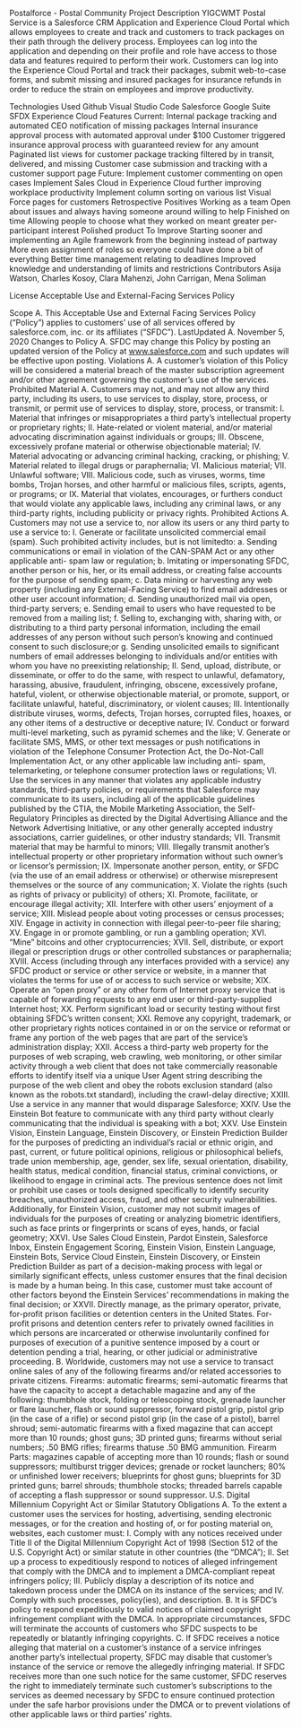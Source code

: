 Postalforce - Postal Community
Project Description
YIGCWMT Postal Service is a Salesforce CRM Application and Experience Cloud Portal which allows employees to create and track and customers to track packages on their path through the delivery process. Employees can log into the application and depending on their profile and role have access to those data and features required to perform their work. Customers can log into the Experience Cloud Portal and track their packages, submit web-to-case forms, and submit missing and insured packages for insurance refunds in order to reduce the strain on employees and improve productivity.

Technologies Used
Github
Visual Studio Code
Salesforce
Google Suite
SFDX
Experience Cloud
Features
Current:
Internal package tracking and automated CEO notification of missing packages
Internal insurance approval process with automated approval under $100
Customer triggered insurance approval process with guaranteed review for any amount
Paginated list views for customer package tracking filtered by in transit, delivered, and missing
Customer case submission and tracking with a customer support page
Future:
Implement customer commenting on open cases
Implement Sales Cloud in Experience Cloud further improving workplace productivity
Implement column sorting on various list Visual Force pages for customers
Retrospective
Positives
Working as a team
Open about issues and always having someone around willing to help
Finished on time
Allowing people to choose what they worked on meant greater per-participant interest
Polished product
To Improve
Starting sooner and implementing an Agile framework from the beginning instead of partway
More even assignment of roles so everyone could have done a bit of everything
Better time management relating to deadlines
Improved knowledge and understanding of limits and restrictions
Contributors
Asija Watson, Charles Kosoy, Clara Mahenzi, John Carrigan, Mena Soliman

License
Acceptable Use and External-Facing Services Policy

Scope A. This Acceptable Use and External Facing Services Policy (“Policy”) applies to customers’ use of all services offered by salesforce.com, inc. or its affiliates (“SFDC”).
LastUpdated A. November 5, 2020
Changes to Policy A. SFDC may change this Policy by posting an updated version of the Policy at www.salesforce.com and such updates will be effective upon posting.
Violations A. A customer’s violation of this Policy will be considered a material breach of the master subscription agreement and/or other agreement governing the customer’s use of the services.
Prohibited Material A. Customers may not, and may not allow any third party, including its users, to use services to display, store, process, or transmit, or permit use of services to display, store, process, or transmit: I. Material that infringes or misappropriates a third party’s intellectual property or proprietary rights; II. Hate-related or violent material, and/or material advocating discrimination against individuals or groups; III. Obscene, excessively profane material or otherwise objectionable material; IV. Material advocating or advancing criminal hacking, cracking, or phishing; V. Material related to illegal drugs or paraphernalia; VI. Malicious material; VII. Unlawful software; VIII. Malicious code, such as viruses, worms, time bombs, Trojan horses, and other harmful or malicious files, scripts, agents, or programs; or IX. Material that violates, encourages, or furthers conduct that would violate any applicable laws, including any criminal laws, or any third-party rights, including publicity or privacy rights.
Prohibited Actions A. Customers may not use a service to, nor allow its users or any third party to use a service to: I. Generate or facilitate unsolicited commercial email (spam). Such prohibited activity includes, but is not limitedto: a. Sending communications or email in violation of the CAN-SPAM Act or any other applicable anti- spam law or regulation; b. Imitating or impersonating SFDC, another person or his, her, or its email address, or creating false accounts for the purpose of sending spam; c. Data mining or harvesting any web property (including any External-Facing Service) to find email addresses or other user account information; d. Sending unauthorized mail via open, third-party servers; e. Sending email to users who have requested to be removed from a mailing list; f. Selling to, exchanging with, sharing with, or distributing to a third party personal information, including the email addresses of any person without such person’s knowing and continued consent to such disclosure;or g. Sending unsolicited emails to significant numbers of email addresses belonging to individuals and/or entities with whom you have no preexisting relationship; II. Send, upload, distribute, or disseminate, or offer to do the same, with respect to unlawful, defamatory, harassing, abusive, fraudulent, infringing, obscene, excessively profane, hateful, violent, or otherwise objectionable material, or promote, support, or facilitate unlawful, hateful, discriminatory, or violent causes; III. Intentionally distribute viruses, worms, defects, Trojan horses, corrupted files, hoaxes, or any other items of a destructive or deceptive nature; IV. Conduct or forward multi-level marketing, such as pyramid schemes and the like; V. Generate or facilitate SMS, MMS, or other text messages or push notifications in violation of the Telephone Consumer Protection Act, the Do-Not-Call Implementation Act, or any other applicable law including anti- spam, telemarketing, or telephone consumer protection laws or regulations; VI. Use the services in any manner that violates any applicable industry standards, third-party policies, or requirements that Salesforce may communicate to its users, including all of the applicable guidelines published by the CTIA, the Mobile Marketing Association, the Self- Regulatory Principles as directed by the Digital Advertising Alliance and the Network Advertising Initiative, or any other generally accepted industry associations, carrier guidelines, or other industry standards; VII. Transmit material that may be harmful to minors; VIII. Illegally transmit another’s intellectual property or other proprietary information without such owner’s or licensor’s permission; IX. Impersonate another person, entity, or SFDC (via the use of an email address or otherwise) or otherwise misrepresent themselves or the source of any communication; X. Violate the rights (such as rights of privacy or publicity) of others; XI. Promote, facilitate, or encourage illegal activity; XII. Interfere with other users’ enjoyment of a service; XIII. Mislead people about voting processes or census processes; XIV. Engage in activity in connection with illegal peer-to-peer file sharing; XV. Engage in or promote gambling, or run a gambling operation; XVI. “Mine” bitcoins and other cryptocurrencies; XVII. Sell, distribute, or export illegal or prescription drugs or other controlled substances or paraphernalia; XVIII. Access (including through any interfaces provided with a service) any SFDC product or service or other service or website, in a manner that violates the terms for use of or access to such service or website; XIX. Operate an “open proxy” or any other form of Internet proxy service that is capable of forwarding requests to any end user or third-party-supplied Internet host; XX. Perform significant load or security testing without first obtaining SFDC’s written consent; XXI. Remove any copyright, trademark, or other proprietary rights notices contained in or on the service or reformat or frame any portion of the web pages that are part of the service’s administration display; XXII. Access a third-party web property for the purposes of web scraping, web crawling, web monitoring, or other similar activity through a web client that does not take commercially reasonable efforts to identify itself via a unique User Agent string describing the purpose of the web client and obey the robots exclusion standard (also known as the robots.txt standard), including the crawl-delay directive; XXIII. Use a service in any manner that would disparage Salesforce; XXIV. Use the Einstein Bot feature to communicate with any third party without clearly communicating that the individual is speaking with a bot; XXV. Use Einstein Vision, Einstein Language, Einstein Discovery, or Einstein Prediction Builder for the purposes of predicting an individual’s racial or ethnic origin, and past, current, or future political opinions, religious or philosophical beliefs, trade union membership, age, gender, sex life, sexual orientation, disability, health status, medical condition, financial status, criminal convictions, or likelihood to engage in criminal acts. The previous sentence does not limit or prohibit use cases or tools designed specifically to identify security breaches, unauthorized access, fraud, and other security vulnerabilities. Additionally, for Einstein Vision, customer may not submit images of individuals for the purposes of creating or analyzing biometric identifiers, such as face prints or fingerprints or scans of eyes, hands, or facial geometry; XXVI. Use Sales Cloud Einstein, Pardot Einstein, Salesforce Inbox, Einstein Engagement Scoring, Einstein Vision, Einstein Language, Einstein Bots, Service Cloud Einstein, Einstein Discovery, or Einstein Prediction Builder as part of a decision-making process with legal or similarly significant effects, unless customer ensures that the final decision is made by a human being. In this case, customer must take account of other factors beyond the Einstein Services’ recommendations in making the final decision; or XXVII. Directly manage, as the primary operator, private, for-profit prison facilities or detention centers in the United States. For-profit prisons and detention centers refer to privately owned facilities in which persons are incarcerated or otherwise involuntarily confined for purposes of execution of a punitive sentence imposed by a court or detention pending a trial, hearing, or other judicial or administrative proceeding. B. Worldwide, customers may not use a service to transact online sales of any of the following firearms and/or related accessories to private citizens. Firearms: automatic firearms; semi-automatic firearms that have the capacity to accept a detachable magazine and any of the following: thumbhole stock, folding or telescoping stock, grenade launcher or flare launcher, flash or sound suppressor, forward pistol grip, pistol grip (in the case of a rifle) or second pistol grip (in the case of a pistol), barrel shroud; semi-automatic firearms with a fixed magazine that can accept more than 10 rounds; ghost guns; 3D printed guns; firearms without serial numbers; .50 BMG rifles; firearms thatuse .50 BMG ammunition. Firearm Parts: magazines capable of accepting more than 10 rounds; flash or sound suppressors; multiburst trigger devices; grenade or rocket launchers; 80% or unfinished lower receivers; blueprints for ghost guns; blueprints for 3D printed guns; barrel shrouds; thumbhole stocks; threaded barrels capable of accepting a flash suppressor or sound suppressor.
U.S. Digital Millennium Copyright Act or Similar Statutory Obligations A. To the extent a customer uses the services for hosting, advertising, sending electronic messages, or for the creation and hosting of, or for posting material on, websites, each customer must: I. Comply with any notices received under Title II of the Digital Millennium Copyright Act of 1998 (Section 512 of the U.S. Copyright Act) or similar statute in other countries (the “DMCA”); II. Set up a process to expeditiously respond to notices of alleged infringement that comply with the DMCA and to implement a DMCA-compliant repeat infringers policy; III. Publicly display a description of its notice and takedown process under the DMCA on its instance of the services; and IV. Comply with such processes, policy(ies), and description. B. It is SFDC’s policy to respond expeditiously to valid notices of claimed copyright infringement compliant with the DMCA. In appropriate circumstances, SFDC will terminate the accounts of customers who SFDC suspects to be repeatedly or blatantly infringing copyrights. C. If SFDC receives a notice alleging that material on a customer’s instance of a service infringes another party’s intellectual property, SFDC may disable that customer’s instance of the service or remove the allegedly infringing material. If SFDC receives more than one such notice for the same customer, SFDC reserves the right to immediately terminate such customer’s subscriptions to the services as deemed necessary by SFDC to ensure continued protection under the safe harbor provisions under the DMCA or to prevent violations of other applicable laws or third parties’ rights.
